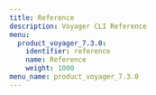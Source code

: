 ```yaml
---
title: Reference
description: Voyager CLI Reference
menu:
  product_voyager_7.3.0:
    identifier: reference
    name: Reference
    weight: 1000
menu_name: product_voyager_7.3.0
---
```


